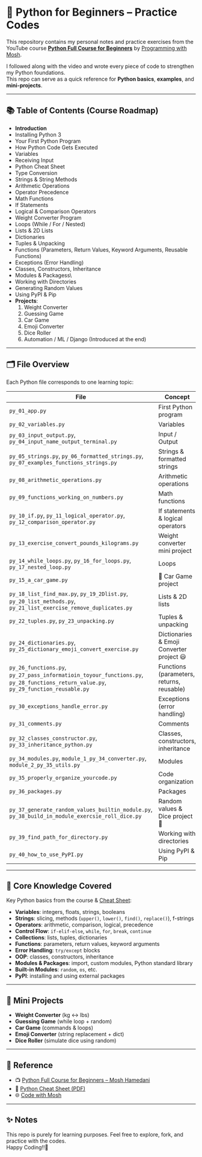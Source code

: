 # 🐍 Python for Beginners – Practice Codes

This repository contains my personal notes and practice exercises from the YouTube course **[Python Full Course for Beginners](https://www.youtube.com/watch?v=_uQrJ0TkZlc)** by [Programming with Mosh](https://www.youtube.com/user/programmingwithmosh).  

I followed along with the video and wrote every piece of code to strengthen my Python foundations.  
This repo can serve as a quick reference for **Python basics**, **examples**, and **mini-projects**.

---

## 📚 Table of Contents (Course Roadmap)

- **Introduction**
- Installing Python 3
- Your First Python Program
- How Python Code Gets Executed
- Variables
- Receiving Input
- Python Cheat Sheet
- Type Conversion
- Strings & String Methods
- Arithmetic Operations
- Operator Precedence
- Math Functions
- If Statements
- Logical & Comparison Operators
- Weight Converter Program
- Loops (While / For / Nested)
- Lists & 2D Lists
- Dictionaries
- Tuples & Unpacking
- Functions (Parameters, Return Values, Keyword Arguments, Reusable Functions)
- Exceptions (Error Handling)
- Classes, Constructors, Inheritance
- Modules & Packagess\
- Working with Directories
- Generating Random Values
- Using PyPI & Pip
- **Projects**:
  1. Weight Converter
  2. Guessing Game
  3. Car Game
  4. Emoji Converter
  5. Dice Roller
  6. Automation / ML / Django (Introduced at the end)

---

## 🗂 File Overview

Each Python file corresponds to one learning topic:

| File | Concept |
|------|---------|
| `py_01_app.py` | First Python program |
| `py_02_variables.py` | Variables |
| `py_03_input_output.py`, `py_04_input_name_output_terminal.py` | Input / Output |
| `py_05_strings.py`, `py_06_formatted_strings.py`, `py_07_examples_functions_strings.py` | Strings & formatted strings |
| `py_08_arithmetic_operations.py` | Arithmetic operations |
| `py_09_functions_working_on_numbers.py` | Math functions |
| `py_10_if.py`, `py_11_logical_operator.py`, `py_12_comparison_operator.py` | If statements & logical operators |
| `py_13_exercise_convert_pounds_kilograms.py` | Weight converter mini project |
| `py_14_while_loops.py`, `py_16_for_loops.py`, `py_17_nested_loop.py` | Loops |
| `py_15_a_car_game.py` | 🚗 Car Game project |
| `py_18_list_find_max.py`, `py_19_2Dlist.py`, `py_20_list_methods.py`, `py_21_list_exercise_remove_duplicates.py` | Lists & 2D lists |
| `py_22_tuples.py`, `py_23_unpacking.py` | Tuples & unpacking |
| `py_24_dictionaries.py`, `py_25_dictionary_emoji_convert_exercise.py` | Dictionaries & Emoji Converter project 😃 |
| `py_26_functions.py`, `py_27_pass_informatioin_toyour_functions.py`, `py_28_functions_return_value.py`, `py_29_function_reusable.py` | Functions (parameters, returns, reusable) |
| `py_30_exceptions_handle_error.py` | Exceptions (error handling) |
| `py_31_comments.py` | Comments |
| `py_32_classes_constructor.py`, `py_33_inheritance_python.py` | Classes, constructors, inheritance |
| `py_34_modules.py`, `module_1_py_34_converter.py`, `module_2_py_35_utils.py` | Modules |
| `py_35_properly_organize_yourcode.py` | Code organization |
| `py_36_packages.py` | Packages |
| `py_37_generate_random_values_builtin_module.py`, `py_38_build_in_module_exercsie_roll_dice.py` | Random values & Dice project 🎲 |
| `py_39_find_path_for_directory.py` | Working with directories |
| `py_40_how_to_use_PyPI.py` | Using PyPI & Pip |

---

## 🧾 Core Knowledge Covered

Key Python basics from the course & [Cheat Sheet](python.pdf):

- **Variables**: integers, floats, strings, booleans
- **Strings**: slicing, methods (`upper()`, `lower()`, `find()`, `replace()`), f-strings
- **Operators**: arithmetic, comparison, logical, precedence
- **Control Flow**: `if-elif-else`, `while`, `for`, `break`, `continue`
- **Collections**: lists, tuples, dictionaries
- **Functions**: parameters, return values, keyword arguments
- **Error Handling**: `try/except` blocks
- **OOP**: classes, constructors, inheritance
- **Modules & Packages**: import, custom modules, Python standard library
- **Built-in Modules**: `random`, `os`, etc.
- **PyPI**: installing and using external packages

---

## 🚀 Mini Projects

- **Weight Converter** (kg ↔ lbs)
- **Guessing Game** (while loop + random)
- **Car Game** (commands & loops)
- **Emoji Converter** (string replacement + dict)
- **Dice Roller** (simulate dice using random)

---

## 🔖 Reference

- 📺 [Python Full Course for Beginners – Mosh Hamedani](https://www.youtube.com/watch?v=_uQrJ0TkZlc)  
- 📑 [Python Cheat Sheet (PDF)](./python.pdf)  
- 🌐 [Code with Mosh](https://codewithmosh.com)

---

## ✨ Notes

This repo is purely for learning purposes. Feel free to explore, fork, and practice with the codes.  
Happy Coding!!🎉
